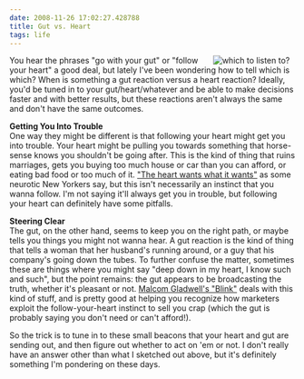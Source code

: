 ```yaml
---
date: 2008-11-26 17:02:27.428788
title: Gut vs. Heart
tags: life
---
```

<img src="/images/blog/devilangel.gif" alt="which to listen to?" align="right" hspace="10" />You hear the phrases "go with your gut" or "follow your heart" a good deal, but lately I've been wondering how to tell which is which? When is something a gut reaction versus a heart reaction? Ideally, you'd be tuned in to your gut/heart/whatever and be able to make decisions faster and with better results, but these reactions aren't always the same and don't have the same outcomes.</p> <p><b>Getting You Into Trouble</b><br /> One way they might be different is that following your heart might get you into trouble. Your heart might be pulling you towards something that horse-sense knows you shouldn't be going after. This is the kind of thing that ruins marriages, gets you buying too much house or car than you can afford, or eating bad food or too much of it. <a href="http://www.time.com/time/magazine/article/0,9171,976345-5,00.html" target="_blank">"The heart wants what it wants"</a> as some neurotic New Yorkers say, but this isn't necessarily an instinct that you wanna follow. I'm not saying it'll always get you in trouble, but following your heart can definitely have some pitfalls.</p> <p><b>Steering Clear</b><br /> The gut, on the other hand, seems to keep you on the right path, or maybe tells you things you might not wanna hear. A gut reaction is the kind of thing that tells a woman that her husband's running around, or a guy that his company's going down the tubes. To further confuse the matter, sometimes these are things where you might say "deep down in my heart, I know such and such", but the point remains: the gut appears to be broadcasting the truth, whether it's pleasant or not. <a href="http://www.amazon.com/gp/product/0316010669?ie=UTF8&tag=slipangleorg-20&link_code=as3&camp=211189&creative=373489&creativeASIN=0316010669">Malcom Gladwell's "Blink"</a> deals with this kind of stuff, and is pretty good at helping you recognize how marketers exploit the follow-your-heart instinct to sell you crap (which the gut is probably saying you don't need or can't afford!).</p> <p>So the trick is to tune in to these small beacons that your heart and gut are sending out, and then figure out whether to act on 'em or not. I don't really have an answer other than what I sketched out above, but it's definitely something I'm pondering on these days.